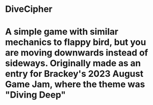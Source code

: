 # DiveCipher
# A simple game with similar mechanics to flappy bird, but you are moving downwards instead of sideways. Originally made as an entry for Brackey's 2023 August Game Jam, where the theme was "Diving Deep"
 
